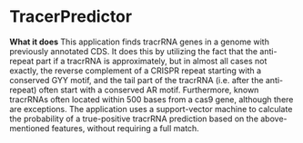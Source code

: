 # TracerPredictor
**What it does**
  This application finds tracrRNA genes in a genome with previously annotated CDS. It does this by utilizing the fact that the anti-repeat part if a tracrRNA is approximately, but in almost all cases not exactly, the reverse complement of a CRISPR repeat starting with a conserved GYY motif, and the tail part of the tracrRNA (i.e. after the anti-repeat) often start with a conserved AR motif. Furthermore, known tracrRNAs often located within 500 bases from a cas9 gene, although there are exceptions. The application uses a support-vector machine to calculate the probability of a true-positive tracrRNA prediction based on the above-mentioned features, without requiring a full match.
